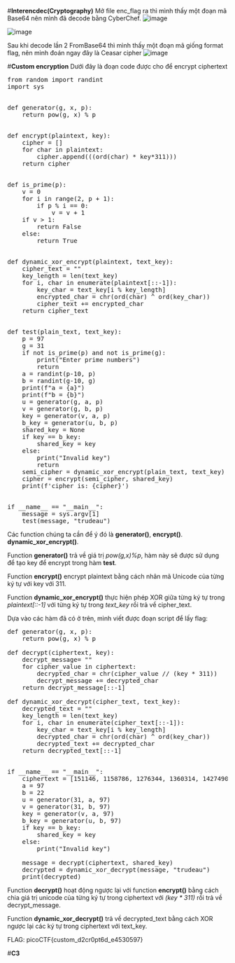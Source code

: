 #**Interencdec(Cryptography)**
Mở file enc_flag ra thì mình thấy một đoạn mã Base64 nên mình đã decode bằng CyberChef.
![image](https://github.com/hoahangsau/CTF2024.md/assets/153940762/f82c7190-be93-4a60-b26a-d956eba78f19)

![image](https://github.com/hoahangsau/CTF2024.md/assets/153940762/ef258e10-7e6e-4503-b953-d3ffa5a858f9)

Sau khi decode lần 2 FromBase64 thì mình thấy một đoạn mã giống format flag, nên mình đoán ngay đây là Ceasar cipher
![image](https://github.com/hoahangsau/CTF2024.md/assets/153940762/5e6bc33a-8b01-43c8-9dbc-df0ea4d6821d)

#**Custom encryption**
Dưới đây là đoạn code được cho để encrypt ciphertext 
<pre>
from random import randint
import sys


def generator(g, x, p):
    return pow(g, x) % p


def encrypt(plaintext, key):
    cipher = []
    for char in plaintext:
        cipher.append(((ord(char) * key*311)))
    return cipher


def is_prime(p):
    v = 0
    for i in range(2, p + 1):
        if p % i == 0:
            v = v + 1
    if v > 1:
        return False
    else:
        return True


def dynamic_xor_encrypt(plaintext, text_key):
    cipher_text = ""
    key_length = len(text_key)
    for i, char in enumerate(plaintext[::-1]):
        key_char = text_key[i % key_length]
        encrypted_char = chr(ord(char) ^ ord(key_char))
        cipher_text += encrypted_char
    return cipher_text


def test(plain_text, text_key):
    p = 97
    g = 31
    if not is_prime(p) and not is_prime(g):
        print("Enter prime numbers")
        return
    a = randint(p-10, p)
    b = randint(g-10, g)
    print(f"a = {a}")
    print(f"b = {b}")
    u = generator(g, a, p)
    v = generator(g, b, p)
    key = generator(v, a, p)
    b_key = generator(u, b, p)
    shared_key = None
    if key == b_key:
        shared_key = key
    else:
        print("Invalid key")
        return
    semi_cipher = dynamic_xor_encrypt(plain_text, text_key)
    cipher = encrypt(semi_cipher, shared_key)
    print(f'cipher is: {cipher}')


if __name__ == "__main__":
    message = sys.argv[1]
    test(message, "trudeau")
</pre>
Các function chúng ta cần để ý đó là **generator()**, **encrypt()**. **dynamic_xor_encrypt()**.

Function **generator()** trả về giá trị _pow(g,x)%p_, hàm này sẽ được sử dụng để tạo key để encrypt trong hàm **test**.

Function **encrypt()** encrypt plaintext bằng cách nhân mã Unicode của từng ký tự với key với 311.

Function **dynamic_xor_encrypt()** thực hiện phép XOR giữa từng ký tự trong _plaintext[::-1]_ với từng ký tự trong _text_key_ rồi trả về cipher_text.

Dựa vào các hàm đã có ở trên, mình viết được đoạn script để lấy flag:
<pre>
def generator(g, x, p):
    return pow(g, x) % p

def decrypt(ciphertext, key):
    decrypt_message= ""
    for cipher_value in ciphertext:
        decrypted_char = chr(cipher_value // (key * 311))
        decrypt_message += decrypted_char  
    return decrypt_message[::-1]

def dynamic_xor_decrypt(cipher_text, text_key):
    decrypted_text = ""
    key_length = len(text_key)
    for i, char in enumerate(cipher_text[::-1]):
        key_char = text_key[i % key_length]
        decrypted_char = chr(ord(char) ^ ord(key_char))
        decrypted_text += decrypted_char
    return decrypted_text[::-1] 


if __name__ == "__main__":
    ciphertext = [151146, 1158786, 1276344, 1360314, 1427490, 1377108, 1074816, 1074816, 386262, 705348, 0, 1393902, 352674, 83970, 1141992, 0, 369468, 1444284, 16794, 1041228, 403056, 453438, 100764, 100764, 285498, 100764, 436644, 856494, 537408, 822906, 436644, 117558, 201528, 285498]
    a = 97
    b = 22
    u = generator(31, a, 97)
    v = generator(31, b, 97)
    key = generator(v, a, 97)
    b_key = generator(u, b, 97)
    if key == b_key:
        shared_key = key
    else:
        print("Invalid key")    
    
    message = decrypt(ciphertext, shared_key)
    decrypted = dynamic_xor_decrypt(message, "trudeau")
    print(decrypted)
</pre>

Function **decrypt()** hoạt động ngược lại với function **encrypt()** bằng cách chia giá trị unicode của từng ký tự trong ciphertext với _(key * 311)_ rồi trả về decrypt_message.

Function **dynamic_xor_decrypt()** trả về decrypted_text bằng cách XOR ngược lại các ký tự trong ciphertext với text_key.

FLAG: picoCTF{custom_d2cr0pt6d_e4530597}

#**C3**





